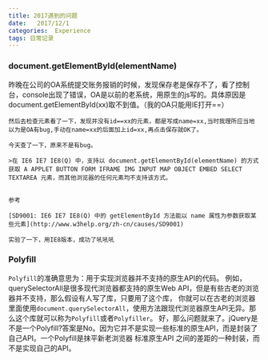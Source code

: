 ```yaml
---
title: 2017遇到的问题
date:   2017/12/1
categories:  Experience 
tags: 日常记录
---
```


### document.getElementById(elementName)
 昨晚在公司的OA系统提交账务报销的时候，发现保存老是保存不了，看了控制台，console出现了错误，OA是以前的老系统，用原生的js写的。具体原因是 document.getElementById(xx)取不到值。（我的OA只能用IE打开==）

    然后去检查元素看了一下，发现并没有id==xx的元素，都是写成name=xx,当时我理所应当地以为是OA有bug,手动在name=xx的后面加上id=xx,再点击保存就OK了。

    今天查了一下，原来不是有bug。

    >在 IE6 IE7 IE8(Q) 中，支持以 document.getElementById(elementName) 的方式获取 A APPLET BUTTON FORM IFRAME IMG INPUT MAP OBJECT EMBED SELECT TEXTAREA 元素，而其他浏览器的任何元素均不支持该方式。


    参考

    [SD9001: IE6 IE7 IE8(Q) 中的 getElementById 方法能以 name 属性为参数获取某些元素](http://www.w3help.org/zh-cn/causes/SD9001)

    实验了一下，用IE8版本，成功了吼吼吼

### Polyfill
 ``Polyfill``的准确意思为：用于实现浏览器并不支持的原生API的代码。
    例如，querySelectorAll是很多现代浏览器都支持的原生Web API，但是有些古老的浏览器并不支持，那么假设有人写了库，只要用了这个库， 你就可以在古老的浏览器里面使用``document.querySelectorAll``，使用方法跟现代浏览器原生API无异。那么这个库就可以称为``Polyfill``或者``Polyfiller``。
    好，那么问题就来了。jQuery是不是一个Polyfill?答案是No。因为它并不是实现一些标准的原生API，而是封装了自己API。一个Polyfill是抹平新老浏览器 标准原生API 之间的差距的一种封装，而不是实现自己的API。


    
